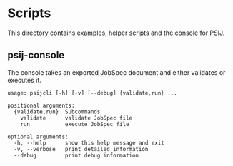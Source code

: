 # Scripts

This directory contains examples, helper scripts and the console for PSIJ.

## psij-console

The console takes an exported JobSpec document and either validates or executes it.


```
usage: psijcli [-h] [-v] [--debug] {validate,run} ...

positional arguments:
  {validate,run}  Subcommands
    validate      validate JobSpec file
    run           execute JobSpec file

optional arguments:
  -h, --help      show this help message and exit
  -v, --verbose   print detailed information
  --debug         print debug information
```

